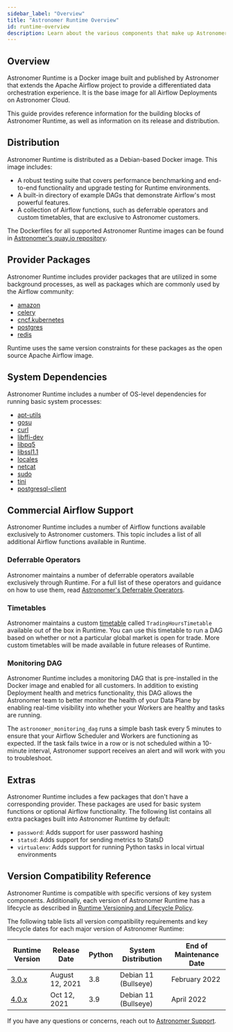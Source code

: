 ```yaml
---
sidebar_label: "Overview"
title: "Astronomer Runtime Overview"
id: runtime-overview
description: Learn about the various components that make up Astronomer Runtime.
---
```


## Overview

Astronomer Runtime is a Docker image built and published by Astronomer that extends the Apache Airflow project to provide a differentiated data orchestration experience. It is the base image for all Airflow Deployments on Astronomer Cloud.

This guide provides reference information for the building blocks of Astronomer Runtime, as well as information on its release and distribution.

## Distribution

Astronomer Runtime is distributed as a Debian-based Docker image. This image includes:

- A robust testing suite that covers performance benchmarking and end-to-end functionality and upgrade testing for Runtime environments.
- A built-in directory of example DAGs that demonstrate Airflow's most powerful features.
- A collection of Airflow functions, such as deferrable operators and custom timetables, that are exclusive to Astronomer customers.

The Dockerfiles for all supported Astronomer Runtime images can be found in [Astronomer's quay.io repository](quay.io/astronomer/astro-runtime).

## Provider Packages

Astronomer Runtime includes provider packages that are utilized in some background processes, as well as packages which are commonly used by the Airflow community:

- [amazon](https://airflow.apache.org/docs/apache-airflow-providers-amazon/stable/index.html)
- [celery](https://airflow.apache.org/docs/apache-airflow-providers-celery/stable/index.html)
- [cncf.kubernetes](https://airflow.apache.org/docs/apache-airflow-providers-cncf-kubernetes/stable/index.html)
- [postgres](https://airflow.apache.org/docs/apache-airflow-providers-postgres/stable/index.html)
- [redis](https://airflow.apache.org/docs/apache-airflow-providers-redis/stable/index.html)

Runtime uses the same version constraints for these packages as the open source Apache Airflow image.

## System Dependencies

Astronomer Runtime includes a number of OS-level dependencies for running basic system processes:

- [apt-utils](https://packages.debian.org/bullseye/apt-utils)
- [gosu](https://packages.debian.org/bullseye/gosu)
- [curl](https://packages.debian.org/bullseye/curl)
- [libffi-dev](https://packages.debian.org/bullseye/libffi-dev)
- [libpq5](https://packages.debian.org/bullseye/libpq5)
- [libssl1.1](https://packages.debian.org/bullseye/libssl1.1)
- [locales](https://packages.debian.org/bullseye/locales)
- [netcat](https://packages.debian.org/bullseye/netcat)
- [sudo](https://packages.debian.org/bullseye/sudo)
- [tini](https://packages.debian.org/bullseye/tini)
- [postgresql-client](https://packages.debian.org/bullseye/postgresql-client)

## Commercial Airflow Support

Astronomer Runtime includes a number of Airflow functions available exclusively to Astronomer customers. This topic includes a list of all additional Airflow functions available in Runtime.

### Deferrable Operators

Astronomer maintains a number of deferrable operators available exclusively through Runtime. For a full list of these operators and guidance on how to use them, read [Astronomer's Deferrable Operators](deferrable-operators.md#astronomers-deferrable-operators).

### Timetables

Astronomer maintains a custom [timetable](https://airflow.apache.org/docs/apache-airflow/stable/howto/timetable.html) called `TradingHoursTimetable` available out of the box in Runtime. You can use this timetable to run a DAG based on whether or not a particular global market is open for trade. More custom timetables will be made available in future releases of Runtime.

### Monitoring DAG

Astronomer Runtime includes a monitoring DAG that is pre-installed in the Docker image and enabled for all customers. In addition to existing Deployment health and metrics functionality, this DAG allows the Astronomer team to better monitor the health of your Data Plane by enabling real-time visibility into whether your Workers are healthy and tasks are running.

The `astronomer_monitoring_dag` runs a simple bash task every 5 minutes to ensure that your Airflow Scheduler and Workers are functioning as expected. If the task fails twice in a row or is not scheduled within a 10-minute interval, Astronomer support receives an alert and will work with you to troubleshoot.

## Extras

Astronomer Runtime includes a few packages that don't have a corresponding provider. These packages are used for basic system functions or optional Airflow functionality. The following list contains all extra packages built into Astronomer Runtime by default:

- `password`: Adds support for user password hashing
- `statsd`: Adds support for sending metrics to StatsD
- `virtualenv`: Adds support for running Python tasks in local virtual environments

## Version Compatibility Reference

Astronomer Runtime is compatible with specific versions of key system components. Additionally, each version of Astronomer Runtime has a lifecycle as described in [Runtime Versioning and Lifecycle Policy](runtime-version-lifecycle-policy.md).

The following table lists all version compatibility requirements and key lifecycle dates for each major version of Astronomer Runtime:

| Runtime Version                                          | Release Date    | Python | System Distribution  | End of Maintenance Date |
| -------------------------------------------------------- | --------------- | ------ | -------------------- | ----------------------- |
| [3.0.x](runtime-release-notes.md#astronomer-runtime-300) | August 12, 2021 | 3.8    | Debian 11 (Bullseye) | February 2022           |
| [4.0.x](runtime-release-notes.md#astronomer-runtime-400) | Oct 12, 2021    | 3.9    | Debian 11 (Bullseye) | April 2022              |

If you have any questions or concerns, reach out to [Astronomer Support](https://support.astronomer.io).
